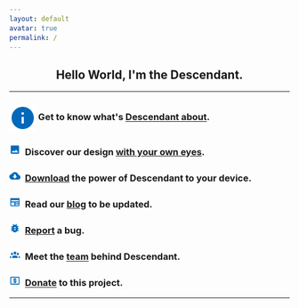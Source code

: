 ```yaml
---
layout: default
avatar: true
permalink: /
---
```

<h2 align="center">Hello World, I'm the Descendant.</h2>

<hr>

### <img style="vertical-align:middle" src="/assets/img/icons/info.png" style="width: 4%; margin-right:4px"> Get to know what's [Descendant about](https://descendant.github.io/about/).

### <img src="/assets/img/icons/photo.png" style="width: 4%; margin-right:4px"> Discover our design [with your own eyes](https://descendant.github.io/404).

### <img src="/assets/img/icons/downloads.png" style="width: 4%; margin-right:4px"> [Download](https://descendant.github.io/downloads) the power of Descendant to your device.

### <img src="/assets/img/icons/newspaper.png" style="width: 4%; margin-right:4px"> Read our [blog](https://descendant.github.io/blog/) to be updated.

### <img src="/assets/img/icons/bug.png" style="width: 4%; margin-right:4px"> [Report](https://github.com/Descendant/bug_tracker/issues/new?template=bug_report.md) a bug.

### <img src="/assets/img/icons/account-group.png" style="width: 4%; margin-right:4px"> Meet the [team](https://descendant.github.io/404) behind Descendant.

### <img src="/assets/img/icons/cash-usd.png" style="width: 4%; margin-right:4px"> [Donate](https://descendant.github.io/donations) to this project.


---


